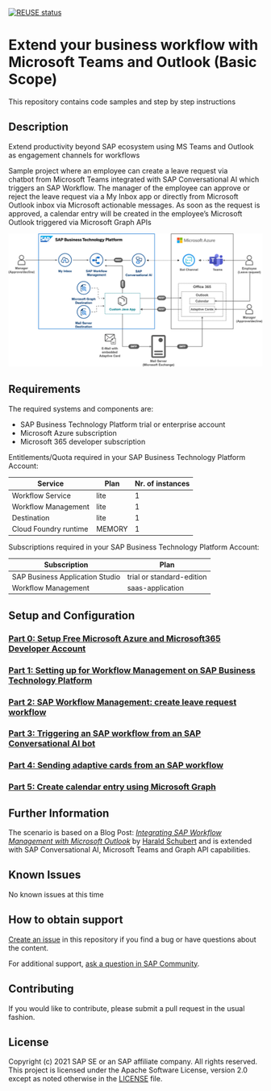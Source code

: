 [![REUSE status](https://api.reuse.software/badge/github.com/SAP-samples/btp-extend-workflow-cai-msteams)](https://api.reuse.software/info/github.com/SAP-samples/btp-extend-workflow-cai-msteams)

# Extend your business workflow with Microsoft Teams and Outlook (Basic Scope)

This repository contains code samples and step by step instructions 

## Description
Extend productivity beyond SAP ecosystem using MS Teams and Outlook as engagement channels for workflows

Sample project where an employee can create a leave request via chatbot from Microsoft Teams integrated with SAP Conversational AI which triggers an SAP Workflow. The manager of the employee can approve or reject the leave request via a My Inbox app or directly from Microsoft Outlook inbox via Microsoft actionable messages. As soon as the request is approved, a calendar entry will be created in the employee’s Microsoft Outlook triggered via Microsoft Graph APIs

![Solution Architecture](./images/wf-outlook-integration.png)


## Requirements

The required systems and components are:

- SAP Business Technology Platform trial or enterprise account
- Microsoft Azure subscription
- Microsoft 365 developer subscription​

Entitlements/Quota required in your SAP Business Technology Platform Account:

| Service                | Plan             | Nr. of instances |
| ---------------------- | ---------------- | ---------------- |
| Workflow Service       | lite   | 1       |
| Workflow Management    | lite   | 1       |
| Destination            | lite   | 1       |
| Cloud Foundry runtime  | MEMORY | 1       |


Subscriptions required in your SAP Business Technology Platform Account:

| Subscription                    | Plan                      |
| ------------------------------- | ------------------------- |
| SAP Business Application Studio | trial or standard-edition |
| Workflow Management             | saas-application          |


## Setup and Configuration

### [Part 0: Setup Free Microsoft Azure and Microsoft365 Developer Account ](./Part0/README.md)

### [Part 1: Setting up for Workflow Management on SAP Business Technology Platform](./Part1/README.md)
### [Part 2: SAP Workflow Management: create leave request workflow](./Part2/README.md)

### [Part 3: Triggering an SAP workflow from an SAP Conversational AI bot](./Part3/README.md)

### [Part 4: Sending adaptive cards from an SAP workflow](./Part4/README.md) 

### [Part 5: Create calendar entry using Microsoft Graph](./Part5/README.md)


## Further Information

The scenario is based on a Blog Post: *[Integrating SAP Workflow Management with Microsoft Outlook](https://blogs.sap.com/2020/04/14/integrating-sap-cloud-platform-workflow-with-microsoft-outlook/)*  by [Harald Schubert](https://people.sap.com/harald.schubert) and is extended with SAP Conversational AI, Microsoft Teams and Graph API capabilities.


## Known Issues

No known issues at this time
## How to obtain support

[Create an issue](https://github.com/SAP-samples/btp-extend-workflow-cai-msteams/issues) in this repository if you find a bug or have questions about the content.
 
For additional support, [ask a question in SAP Community](https://answers.sap.com/questions/ask.html).

## Contributing

If you would like to contribute, please submit a pull request in the usual fashion.

## License
Copyright (c) 2021 SAP SE or an SAP affiliate company. All rights reserved. This project is licensed under the Apache Software License, version 2.0 except as noted otherwise in the [LICENSE](LICENSES/Apache-2.0.txt) file.
